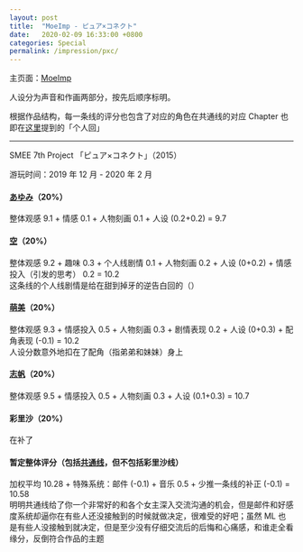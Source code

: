 ```yaml
---
layout: post
title:  "MoeImp - ピュア×コネクト"
date:   2020-02-09 16:33:00 +0800
categories: Special
permalink: /impression/pxc/
---
```


主页面：[MoeImp](http://yoro.xyz/impression)

人设分为声音和作画两部分，按先后顺序标明。

根据作品结构，每一条线的评分也包含了对应的角色在共通线的对应 Chapter 也即在[这里](http://yoro.xyz/kawaiigirls/2019/12/23/pc-main.html)提到的「个人回」

---

SMEE 7th Project 「ピュア×コネクト」（2015）

游玩时间：2019 年 12 月 - 2020 年 2 月

#### [あゆみ](http://yoro.xyz/kawaiigirls/2019/12/27/pc-ayumi-sora.html)（20%）

整体观感 9.1 + 情感 0.1 + 人物刻画 0.1 + 人设 (0.2+0.2) = 9.7

#### [空](http://yoro.xyz/kawaiigirls/2019/12/27/pc-ayumi-sora.html)（20%）

整体观感 9.2 + 趣味 0.3 + 个人线剧情 0.1 + 人物刻画 0.2 + 人设 (0+0.2) + 情感投入（引发的思考） 0.2  = 10.2<br />
这条线的个人线剧情是给在甜到掉牙的逆告白回的（）

#### [萌美](http://yoro.xyz/kawaiigirls/2020/01/03/pc-moemi.html)（20%）

整体观感 9.3 + 情感投入 0.5 + 人物刻画 0.3 + 剧情表现 0.2 + 人设 (0+0.3) + 配角表现 (-0.1) = 10.2<br />
人设分数意外地扣在了配角（指弟弟和妹妹）身上

#### [志帆](http://yoro.xyz/kawaiigirls/2020/01/07/pc-shiho.html)（20%）

整体观感 9.5 + 情感投入 0.5 + 人物刻画 0.3 + 人设 (0.1+0.3) = 10.7<br />

#### 彩里沙（20%）

在补了

#### 暂定整体评分（包括[共通线](http://yoro.xyz/kawaiigirls/2019/12/23/pc-main.html)，但不包括彩里沙线）

加权平均 10.28 + 特殊系统：邮件 (-0.1) + 音乐 0.5 + 少推一条线的补正 (-0.1) = 10.58 <br />
明明共通线给了你一个非常好的和各个女主深入交流沟通的机会，但是邮件和好感度系统却逼你在有些人还没接触到的时候就做决定，很难受的好吧；虽然 ML 也是有些人没接触到就决定，但是至少没有仔细交流后的后悔和心痛感，和谁走全看缘分，反倒符合作品的主题

